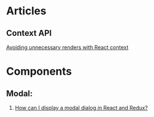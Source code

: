 # Articles

## Context API

[Avoiding unnecessary renders with React context](https://frontarm.com/articles/react-context-performance/)

# Components

## Modal:

1. [How can I display a modal dialog in React and Redux?](https://stackoverflow.com/questions/35623656/how-can-i-display-a-modal-dialog-in-redux-that-performs-asynchronous-actions/35641680#35641680)

